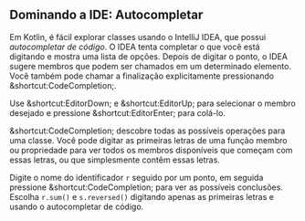 ## Dominando a IDE: Autocompletar

Em Kotlin, é fácil explorar classes usando o IntelliJ IDEA, que possui *autocompletar de código*. O IDEA tenta completar o que você está digitando e mostra uma lista de opções. Depois de digitar o ponto, o IDEA sugere membros que podem ser chamados em um determinado elemento. Você também pode chamar a finalização explicitamente pressionando <span class="shortcut">&shortcut:CodeCompletion;</span>.

Use <span class="shortcut">&shortcut:EditorDown;</span> e <span class="shortcut">&shortcut:EditorUp;</span> para selecionar o membro desejado e pressione <span class="shortcut">&shortcut:EditorEnter;</span> para colá-lo.

<span class="shortcut">&shortcut:CodeCompletion;</span> descobre todas as possíveis operações para uma classe. Você pode digitar as primeiras letras de uma função membro ou propriedade para ver todos os membros disponíveis que começam com essas letras, ou que simplesmente contêm essas letras.

Digite o nome do identificador `r` seguido por um ponto, em seguida pressione <span class="shortcut">&shortcut:CodeCompletion;</span> para ver as possíveis conclusões. Escolha `r.sum()` e `s.reversed()` digitando apenas as primeiras letras e usando o autocompletar de código.